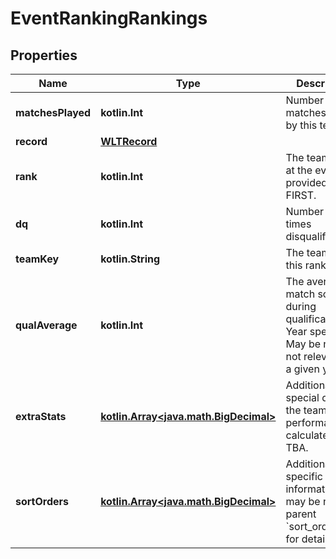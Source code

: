 
# EventRankingRankings

## Properties
Name | Type | Description | Notes
------------ | ------------- | ------------- | -------------
**matchesPlayed** | **kotlin.Int** | Number of matches played by this team. | 
**record** | [**WLTRecord**](WLTRecord.md) |  | 
**rank** | **kotlin.Int** | The team&#39;s rank at the event as provided by FIRST. | 
**dq** | **kotlin.Int** | Number of times disqualified. | 
**teamKey** | **kotlin.String** | The team with this rank. | 
**qualAverage** | **kotlin.Int** | The average match score during qualifications. Year specific. May be null if not relevant for a given year. |  [optional]
**extraStats** | [**kotlin.Array&lt;java.math.BigDecimal&gt;**](java.math.BigDecimal.md) | Additional special data on the team&#39;s performance calculated by TBA. |  [optional]
**sortOrders** | [**kotlin.Array&lt;java.math.BigDecimal&gt;**](java.math.BigDecimal.md) | Additional year-specific information, may be null. See parent &#x60;sort_order_info&#x60; for details. |  [optional]



